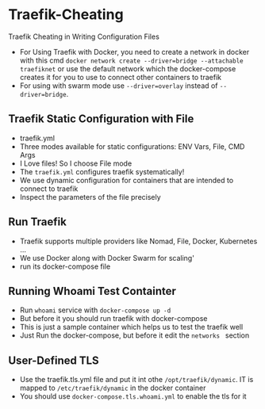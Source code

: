 # Traefik-Cheating
Traefik Cheating in Writing Configuration Files
- For Using Traefik with Docker, you need to create a network in docker with this cmd `` docker network create --driver=bridge --attachable traefiknet `` or use the default network which the docker-compose creates it for you to use to connect other containers to traefik
- For using with swarm mode use `` --driver=overlay `` instead of `` --driver=bridge ``.

## Traefik Static Configuration with File
- traefik.yml
- Three modes available for static configurations: ENV Vars, File, CMD Args
- I Love files! So I choose File mode
- The `` traefik.yml `` configures traefik systematically!
- We use dynamic configuration for containers that are intended to connect to traefik
- Inspect the parameters of the file precisely

## Run Traefik
- Traefik supports multiple providers like Nomad, File, Docker, Kubernetes ...
- We use Docker along with Docker Swarm for scaling'
- run its docker-compose file

## Running Whoami Test Containter
- Run `` whoami `` service with `` docker-compose up -d ``
- But before it you should run traefik with docker-compose
- This is just a sample container which helps us to test the traefik well
- Just Run the docker-compose, but before it edit the `` networks  `` section

## User-Defined TLS
- Use the traefik.tls.yml file and put it int othe `` /opt/traefik/dynamic ``. IT is mapped to `` /etc/traefik/dynamic `` in the docker container
- You should use `` docker-compose.tls.whoami.yml `` to enable the tls for it

